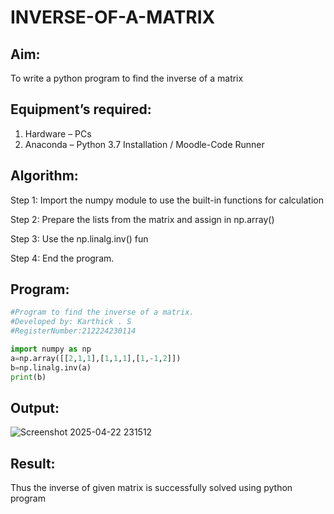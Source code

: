 # INVERSE-OF-A-MATRIX
## Aim:
To write a python program to find the inverse of a matrix
## Equipment’s required:
1. 	Hardware – PCs
2. 	Anaconda – Python 3.7 Installation / Moodle-Code Runner
## Algorithm:
Step 1: Import the numpy module to use the built-in functions for calculation

Step 2: Prepare the lists from the matrix and assign in np.array()

Step 3: Use the np.linalg.inv() fun

Step 4: End the program.

## Program:
```python
#Program to find the inverse of a matrix.
#Developed by: Karthick . S
#RegisterNumber:212224230114

import numpy as np
a=np.array([[2,1,1],[1,1,1],[1,-1,2]])
b=np.linalg.inv(a)
print(b)
```
## Output:
![Screenshot 2025-04-22 231512](https://github.com/user-attachments/assets/5552dbca-9538-4910-b35c-8d60e49f89c3)

## Result:
Thus the inverse of given matrix is successfully solved using python program

